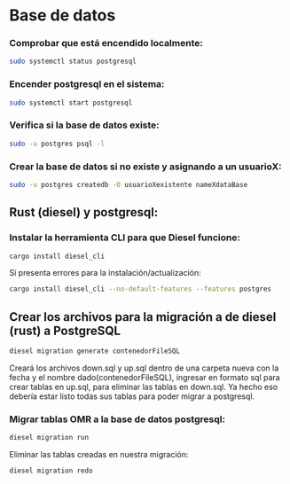 # Base de datos
### Comprobar que está encendido localmente:
```bash
sudo systemctl status postgresql
```

### Encender postgresql en el sistema:
```bash
sudo systemctl start postgresql
```

### Verifica si la base de datos existe:
```bash
sudo -u postgres psql -l
```

### Crear la base de datos si no existe y asignando a un usuarioX:
```bash
sudo -u postgres createdb -O usuarioXexistente nameXdataBase
```
## Rust (diesel) y postgresql:
### Instalar la herramienta CLI para que Diesel funcione:
```bash
cargo install diesel_cli
```
Si presenta errores para la instalación/actualización:
```bash
cargo install diesel_cli --no-default-features --features postgres
``` 
## Crear los archivos para la migración a de diesel (rust) a PostgreSQL
```bash
diesel migration generate contenedorFileSQL
```
Creará los archivos down.sql y up.sql dentro de una carpeta nueva con la fecha y el nombre dado(contenedorFileSQL), ingresar en formato sql para crear tablas en up.sql, para eliminar las tablas en down.sql.
Ya hecho eso debería estar listo todas sus tablas para poder migrar a postgresql.
### Migrar tablas OMR a la base de datos postgresql:
```bash
diesel migration run
```
Eliminar las tablas creadas en nuestra migración:
```bash
diesel migration redo
```